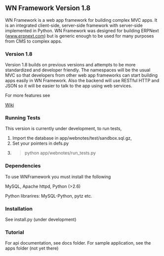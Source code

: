 ## WN Framework Version 1.8

WN Framework is a web app framework for building complex MVC apps. It is an integrated client-side, server-side framework with server-side implemented in Python. WN Framework was designed for building
ERPNext (www.erpnext.com) but is generic enough to be used for many purposes from CMS to complex apps.

### Version 1.8

Version 1.8 builds on previous versions and attempts to be more standardized and developer friendly. The namespaces will be the usual MVC so that developers from other web app frameworks can start
building apps easily in WN Framework. Also the backend will use RESTful HTTP and JSON so it will be easier to talk to the app using web services.

For more features see

[Wiki](https://github.com/webnotes/wnframework/wiki/Version-1.8)

### Running Tests

This version is currently under development, to run tests,

1. Import the database in app/webnotes/test/sandbox.sql.gz,
2. Set your pointers in defs.py
3. > python app/webnotes/run_tests.py

### Dependencies

To use WNFramework you must install the following

MySQL, Apache httpd, Python (>2.6)

Python librarires: MySQL-Python, pytz etc.

### Installation

See install.py (under development)

### Tutorial

For api documentation, see docs folder. For sample application, see the apps folder (not yet there)